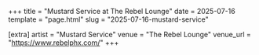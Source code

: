 +++
title = "Mustard Service at The Rebel Lounge"
date = 2025-07-16
template = "page.html"
slug = "2025-07-16-mustard-service"

[extra]
artist = "Mustard Service"
venue = "The Rebel Lounge"
venue_url = "https://www.rebelphx.com/"
+++
